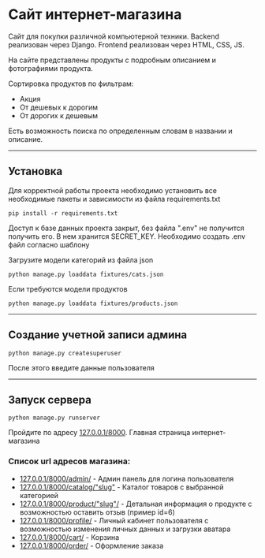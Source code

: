 # Cайт интернет-магазина

Сайт для покупки различной компьютерной техники.
Backend реализован через Django.
Frontend реализован через HTML, CSS, JS.


На сайте представлены продукты с подробным описанием и фотографиями продукта.

Сортировка продуктов по фильтрам:

- Акция
- От дешевых к дорогим 
- От дорогих к дешевым

Есть возможность поиска по определенным словам в названии и описание.


---

## Установка

Для корректной работы проекта необходимо установить
все необходимые пакеты и зависимости из файла requirements.txt


```
pip install -r requirements.txt
```

Доступ к базе данных проекта закрыт, без файла ".env" не получится получить его. В нем хранится SECRET_KEY.
Необходимо создать .env файл согласно шаблону

Загрузите модели категорий из файла json

```
python manage.py loaddata fixtures/cats.json 
```

Если требуются модели продуктов

```
python manage.py loaddata fixtures/products.json 
```
---
## Создание учетной записи админа

```
python manage.py createsuperuser
```

После этого введите данные пользователя

---
## Запуск сервера

```
python manage.py runserver
```

Пройдите по адресу [127.0.0.1/8000](http://127.0.0.1:8000/). Главная страница интернет-магазина

### Список url адресов магазина:

- [127.0.0.1/8000/admin/](http://127.0.0.1:8000/admin/) - Админ панель для логина пользователя
- [127.0.0.1/8000/catalog/"slug"](http://127.0.0.1:8000/catalog/all) - Каталог товаров с выбранной категорией
- [127.0.0.1/8000/product/"slug"/](http://127.0.0.1:8000/product/"slug") - Детальная информация о продукте с возможностью оставить отзыв (пример id=6)
- [127.0.0.1/8000/profile/](http://127.0.0.1:8000/profile/) - Личный кабинет пользователя с возможностью изменения личных данных и загрузки аватара
- [127.0.0.1/8000/cart/](http://127.0.0.1:8000/cart/) - Корзина
- [127.0.0.1/8000/order/](http://127.0.0.1:8000/order/) - Оформление заказа


